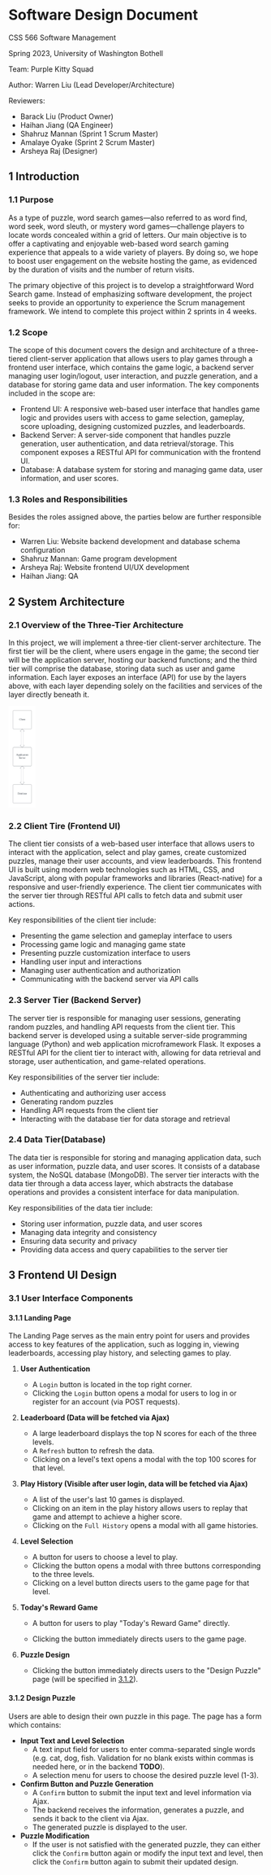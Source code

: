 # Software Design Document

CSS 566 Software Management

Spring 2023, University of Washington Bothell

Team: Purple Kitty Squad

Author: Warren Liu (Lead Developer/Architecture)

Reviewers: 

- Barack Liu (Product Owner)
- Haihan Jiang (QA Engineer)
- Shahruz Mannan (Sprint 1 Scrum Master)
- Amalaye Oyake (Sprint 2 Scrum Master)
- Arsheya Raj (Designer)

## 1 Introduction

### 1.1 Purpose

As a type of puzzle, word search games—also referred to as word find, word seek, word sleuth, or mystery word games—challenge players to locate words concealed within a grid of letters. Our main objective is to offer a captivating and enjoyable web-based word search gaming experience that appeals to a wide variety of players. By doing so, we hope to boost user engagement on the website hosting the game, as evidenced by the duration of visits and the number of return visits.

The primary objective of this project is to develop a straightforward Word Search game. Instead of emphasizing software development, the project seeks to provide an opportunity to experience the Scrum management framework. We intend to complete this project within 2 sprints in 4 weeks.

### 1.2 Scope

The scope of this document covers the design and architecture of a three-tiered client-server application that allows users to play games through a frontend user interface, which contains the game logic, a backend server managing user login/logout, user interaction, and puzzle generation, and a database for storing game data and user information. The key components included in the scope are:

- Frontend UI: A responsive web-based user interface that handles game logic and provides users with access to game selection, gameplay, score uploading, designing customized puzzles, and leaderboards.
- Backend Server: A server-side component that handles puzzle generation, user authentication, and data retrieval/storage. This component exposes a RESTful API for communication with the frontend UI.
- Database: A database system for storing and managing game data, user information, and user scores.

### 1.3 Roles and Responsibilities

Besides the roles assigned above, the parties below are further responsible for:

- Warren Liu: Website backend development and database schema configuration
- Shahruz Mannan: Game program development
- Arsheya Raj: Website frontend UI/UX development
- Haihan Jiang: QA

## 2 System Architecture

### 2.1 Overview of the Three-Tier Architecture

In this project, we will implement a three-tier client-server architecture. The first tier will be the client, where users engage in the game; the second tier will be the application server, hosting our backend functions; and the third tier will comprise the database, storing data such as user and game information. Each layer exposes an interface (API) for use by the layers above, with each layer depending solely on the facilities and services of the layer directly beneath it.

<img src=".\images\Architecture Diagram.png" height="200" />

### 2.2 Client Tire (Frontend UI)

The client tier consists of a web-based user interface that allows users to interact with the application, select and play games, create customized puzzles, manage their user accounts, and view leaderboards. This frontend UI is built using modern web technologies such as HTML, CSS, and JavaScript, along with popular frameworks and libraries (React-native) for a responsive and user-friendly experience. The client tier communicates with the server tier through RESTful API calls to fetch data and submit user actions.

Key responsibilities of the client tier include:

- Presenting the game selection and gameplay interface to users
- Processing game logic and managing game state
- Presenting puzzle customization interface to users
- Handling user input and interactions
- Managing user authentication and authorization
- Communicating with the backend server via API calls

### 2.3 Server Tier (Backend Server)

The server tier is responsible for managing user sessions, generating random puzzles, and handling API requests from the client tier. This backend server is developed using a suitable server-side programming language (Python) and web application microframework Flask. It exposes a RESTful API for the client tier to interact with, allowing for data retrieval and storage, user authentication, and game-related operations.

Key responsibilities of the server tier include:

- Authenticating and authorizing user access
- Generating random puzzles
- Handling API requests from the client tier
- Interacting with the database tier for data storage and retrieval

### 2.4 Data Tier(Database)

The data tier is responsible for storing and managing application data, such as user information, puzzle data, and user scores. It consists of a database system, the NoSQL database (MongoDB). The server tier interacts with the data tier through a data access layer, which abstracts the database operations and provides a consistent interface for data manipulation.

Key responsibilities of the data tier include:

- Storing user information, puzzle data, and user scores
- Managing data integrity and consistency
- Ensuring data security and privacy
- Providing data access and query capabilities to the server tier

## 3 Frontend UI Design

### 3.1 User Interface Components

#### 3.1.1 Landing Page

The Landing Page serves as the main entry point for users and provides access to key features of the application, such as logging in, viewing leaderboards, accessing play history, and selecting games to play.

1. **User Authentication**
   - A `Login` button is located in the top right corner.
   - Clicking the `Login` button opens a modal for users to log in or register for an account (via POST requests).
   
2. **Leaderboard (Data will be fetched via Ajax)** 
   - A large leaderboard displays the top N scores for each of the three levels.
   - A `Refresh` button to refresh the data.
   - Clicking on a level's text opens a modal with the top 100 scores for that level.

3. **Play History (Visible after user login, data will be fetched via Ajax)**
   - A list of the user's last 10 games is displayed.
   - Clicking on an item in the play history allows users to replay that game and attempt to achieve a higher score.
   - Clicking on the `Full History` opens a modal with all game histories.
   
4. **Level Selection**

   - A button for users to choose a level to play.
   - Clicking the button opens a modal with three buttons corresponding to the three levels.
   - Clicking on a level button directs users to the game page for that level.

5. **Today's Reward Game**

   - A button for users to play "Today's Reward Game" directly.

   - Clicking the button immediately directs users to the game page.
6. **Puzzle Design**
   - Clicking the button immediately directs users to the "Design Puzzle" page (will be specified in [3.1.2](#3.1.2-design-puzzle)).

#### 3.1.2 Design Puzzle

Users are able to design their own puzzle in this page. The page has a form which contains:

- **Input Text and Level Selection**
  - A text input field for users to enter comma-separated single words (e.g. cat, dog, fish. Validation for no blank exists within commas is needed here, or in the backend **TODO**).
  - A selection menu for users to choose the desired puzzle level (1-3).
- **Confirm Button and Puzzle Generation**
  - A `Confirm` button to submit the input text and level information via Ajax.
  - The backend receives the information, generates a puzzle, and sends it back to the client via Ajax.
  - The generated puzzle is displayed to the user.
- **Puzzle Modification**
  - If the user is not satisfied with the generated puzzle, they can either click the `Confirm` button again or modify the input text and level, then click the `Confirm` button again to submit their updated design.




